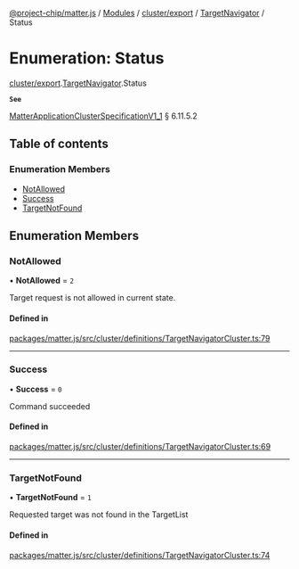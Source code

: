 [@project-chip/matter.js](../README.md) / [Modules](../modules.md) / [cluster/export](../modules/cluster_export.md) / [TargetNavigator](../modules/cluster_export.TargetNavigator.md) / Status

# Enumeration: Status

[cluster/export](../modules/cluster_export.md).[TargetNavigator](../modules/cluster_export.TargetNavigator.md).Status

**`See`**

[MatterApplicationClusterSpecificationV1_1](../interfaces/spec_export.MatterApplicationClusterSpecificationV1_1.md) § 6.11.5.2

## Table of contents

### Enumeration Members

- [NotAllowed](cluster_export.TargetNavigator.Status.md#notallowed)
- [Success](cluster_export.TargetNavigator.Status.md#success)
- [TargetNotFound](cluster_export.TargetNavigator.Status.md#targetnotfound)

## Enumeration Members

### NotAllowed

• **NotAllowed** = ``2``

Target request is not allowed in current state.

#### Defined in

[packages/matter.js/src/cluster/definitions/TargetNavigatorCluster.ts:79](https://github.com/project-chip/matter.js/blob/ac2c2688/packages/matter.js/src/cluster/definitions/TargetNavigatorCluster.ts#L79)

___

### Success

• **Success** = ``0``

Command succeeded

#### Defined in

[packages/matter.js/src/cluster/definitions/TargetNavigatorCluster.ts:69](https://github.com/project-chip/matter.js/blob/ac2c2688/packages/matter.js/src/cluster/definitions/TargetNavigatorCluster.ts#L69)

___

### TargetNotFound

• **TargetNotFound** = ``1``

Requested target was not found in the TargetList

#### Defined in

[packages/matter.js/src/cluster/definitions/TargetNavigatorCluster.ts:74](https://github.com/project-chip/matter.js/blob/ac2c2688/packages/matter.js/src/cluster/definitions/TargetNavigatorCluster.ts#L74)
